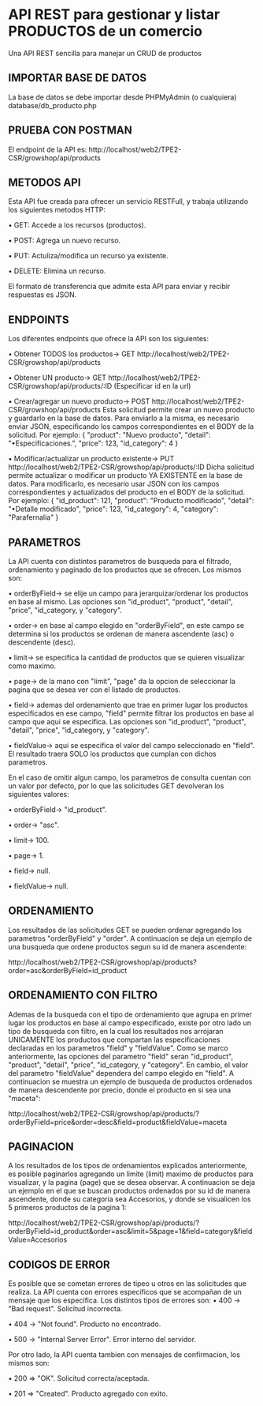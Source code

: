 # API REST para gestionar y listar PRODUCTOS de un comercio 
Una API REST sencilla para manejar un CRUD de productos


## IMPORTAR BASE DE DATOS
La base de datos se debe importar desde PHPMyAdmin (o cualquiera) database/db_producto.php


## PRUEBA CON POSTMAN
El endpoint de la API es: http://localhost/web2/TPE2-CSR/growshop/api/products


## METODOS API
Esta API fue creada para ofrecer un servicio RESTFull, y trabaja utilizando los siguientes metodos HTTP:

• GET: Accede a los recursos (productos).

• POST: Agrega un nuevo recurso.

• PUT: Actuliza/modifica un recurso ya existente.

• DELETE: Elimina un recurso.

El formato de transferencia que admite esta API para enviar y recibir respuestas es JSON.


## ENDPOINTS
Los diferentes endpoints que ofrece la API son los siguientes:

• Obtener TODOS los productos-> GET http://localhost/web2/TPE2-CSR/growshop/api/products

• Obtener UN producto-> GET http://localhost/web2/TPE2-CSR/growshop/api/products/:ID
(Especificar id en la url)

• Crear/agregar un nuevo producto-> POST http://localhost/web2/TPE2-CSR/growshop/api/products
Esta solicitud permite crear un nuevo producto y guardarlo en la base de datos. Para enviarlo a la misma, es necesario enviar JSON, especificando los campos correspondientes en el BODY de la solicitud. Por ejemplo:
{
    "product": "Nuevo producto",
    "detail": "•Especificaciones.",
    "price": 123,
    "id_category": 4
}

• Modificar/actualizar un producto existente-> PUT http://localhost/web2/TPE2-CSR/growshop/api/products/:ID
Dicha solicitud permite actualizar o modificar un producto YA EXISTENTE en la base de datos. Para modificarlo, es necesario usar JSON con los campos correspondientes y actualizados del producto en el BODY de la solicitud. Por ejemplo:
{
    "id_product": 121,
    "product": "Producto modificado",
    "detail": "•Detalle modificado",
    "price": 123,
    "id_category": 4,
    "category": "Parafernalia"
}


## PARAMETROS
La API cuenta con distintos parametros de busqueda para el filtrado, ordenamiento y paginado de los productos que se ofrecen. Los mismos son:

• orderByField-> se elije un campo para jerarquizar/ordenar los productos en base al mismo. Las opciones son "id_product", "product", "detail", "price", "id_category, y "category".

• order-> en base al campo elegido en "orderByField", en este campo se determina si los productos se ordenan de manera ascendente (asc) o descendente (desc).

• limit-> se especifica la cantidad de productos que se quieren visualizar como maximo.

• page-> de la mano con "limit", "page" da la opcion de seleccionar la pagina que se desea ver con el listado de productos.

• field-> ademas del ordenamiento que trae en primer lugar los productos especificados en ese campo, "field" permite filtrar los productos en base al campo que aqui se especifica. Las opciones son "id_product", "product", "detail", "price", "id_category, y "category".

• fieldValue-> aqui se especifica el valor del campo seleccionado en "field". El resultado traera SOLO los productos que cumplan con dichos parametros. 

En el caso de omitir algun campo, los parametros de consulta cuentan con un valor por defecto, por lo que las solicitudes GET devolveran los siguientes valores:

• orderByField-> "id_product".

• order-> "asc".

• limit-> 100.

• page-> 1.

• field-> null.

• fieldValue-> null.


## ORDENAMIENTO
Los resultados de las solicitudes GET se pueden ordenar agregando los parametros "orderByField" y "order". A continuacion se deja un ejemplo de una busqueda que ordene productos segun su id de manera ascendente:

http://localhost/web2/TPE2-CSR/growshop/api/products?order=asc&orderByField=id_product


## ORDENAMIENTO CON FILTRO
Ademas de la busqueda con el tipo de ordenamiento que agrupa en primer lugar los productos en base al campo especificado, existe por otro lado un tipo de busqueda con filtro, en la cual los resultados nos arrojaran UNICAMENTE los productos que compartan las especificaciones declaradas en los parametros "field" y "fieldValue". Como se marco anteriormente, las opciones del parametro "field" seran "id_product", "product", "detail", "price", "id_category, y "category". En cambio, el valor del parametro "fieldValue" dependera del campo elegido en "field". A continuacion se muestra un ejemplo de busqueda de productos ordenados de manera descendente por precio, donde el producto en si sea una "maceta":

http://localhost/web2/TPE2-CSR/growshop/api/products/?orderByField=price&order=desc&field=product&fieldValue=maceta


## PAGINACION
A los resultados de los tipos de ordenamientos explicados anteriormente, es posible paginarlos agregando un limite (limit) maximo de productos para visualizar, y la pagina (page) que se desea observar. A continuacion se deja un ejemplo en el que se buscan productos ordenados por su id de manera ascendente, donde su categoria sea Accesorios, y donde se visualicen los 5 primeros productos de la pagina 1:

http://localhost/web2/TPE2-CSR/growshop/api/products/?orderByField=id_product&order=asc&limit=5&page=1&field=category&fieldValue=Accesorios


## CODIGOS DE ERROR
Es posible que se cometan errores de tipeo u otros en las solicitudes que realiza. La API cuenta con errores especificos que se acompañan de un mensaje que los especifica. Los distintos tipos de errores son:
• 400 -> "Bad request". Solicitud incorrecta.

• 404 -> "Not found". Producto no encontrado.

• 500 -> "Internal Server Error". Error interno del servidor.


Por otro lado, la API cuenta tambien con mensajes de confirmacion, los mismos son:

• 200 => "OK". Solicitud correcta/aceptada.

• 201 => "Created". Producto agregado con exito.